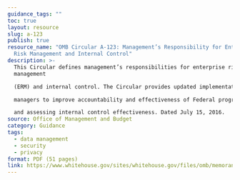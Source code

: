 ```yaml
---
guidance_tags: ""
toc: true
layout: resource
slug: a-123
publish: true
resource_name: "OMB Circular A-123: Management’s Responsibility for Enterprise
  Risk Management and Internal Control"
description: >-
  This Circular defines management’s responsibilities for enterprise risk
  management

  (ERM) and internal control. The Circular provides updated implementation guidance to Federal

  managers to improve accountability and effectiveness of Federal programs as well as mission support operations through implementation of ERM practices and by establishing, maintaining,

  and assessing internal control effectiveness. Dated July 15, 2016.
source: Office of Management and Budget
category: Guidance
tags:
  - data management
  - security
  - privacy
format: PDF (51 pages)
link: https://www.whitehouse.gov/sites/whitehouse.gov/files/omb/memoranda/2016/m-16-17.pdf
---
```

